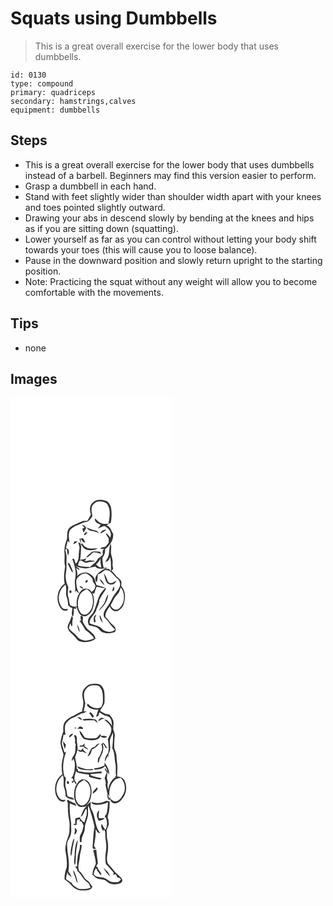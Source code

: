 # Squats using Dumbbells
> This is a great overall exercise for the lower body that uses dumbbells.

``` 
id: 0130 
type: compound 
primary: quadriceps 
secondary: hamstrings,calves 
equipment: dumbbells 
``` 

## Steps

 - This is a great overall exercise for the lower body that uses dumbbells instead of a barbell. Beginners may find this version easier to perform.
 - Grasp a dumbbell in each hand.
 - Stand with feet slightly wider than shoulder width apart with your knees and toes pointed slightly outward.
 - Drawing your abs in descend slowly by bending at the knees and hips as if you are sitting down (squatting).
 - Lower yourself as far as you can control without letting your body shift towards your toes (this will cause you to loose balance).
 - Pause in the downward position and slowly return upright to the starting position.
 - Note: Practicing the squat without any weight will allow you to become comfortable with the movements.

## Tips

 - none

## Images

<svg width="194pt" height="400" viewBox="0 0 194 300" xmlns="http://www.w3.org/2000/svg">
  <g fill="#FFF">
    <path d="M0 0h194v300H0V0m98.98 125.9c-4.53 3.29-4.06 9.68-2.48 14.41-1.26 2.56-2.72 5.01-4.22 7.43-2.03.21-4.15-.03-6.11.54-5.46 2.78-11.85 4.09-16.14 8.77-2.51 3.47-1.96 7.88-2.07 11.88-2.15 5.73-3.81 11.86-3.15 18.04.56 5.14-.78 10.41.71 15.46-.95 6.93-2.05 14-.5 20.94-9.35 6.01-11.28 20.6-4.79 29.35 1.89 2.92 7.07 4.69 9.06.94-2.55.11-5.54.66-7.35-1.67-6.86-8-4.42-21.64 4.06-27.55 1.59 4.23.34 8.71.87 13.05 1.39 3.69 2.34 7.54 2.16 11.53 1.46 1.54 2.95 3.33 5.3 3.29-.33 3.61-1.77 7.68.57 10.9.81-3.05 1.61-6.23.87-9.38.45-.39.91-.77 1.38-1.13l.49 1.06 1.49-.68-1.13-1.64c.73.17 2.17.51 2.89.68l-1.3.12c1.25 3.85 2.88 8.86 7.34 9.94 4.73 1.19 8.45-2.86 10.69-6.47 3.11-6.61 3.56-14.58.66-21.36.56.25 1.68.73 2.24.98.72-2.86 1.81-5.61 2.79-8.38 3.43.68 6.83 1.47 10.3 1.89-2.43 2.52-4.96 5.03-6.58 8.19-3.33 6.69-4.25 14.38-7.84 20.98-2.06 2.93-5.38 5.18-6.04 8.92-.73 2.05.21 4.08.78 6.04 2.63.97 5.41 1.35 8.11 2.04 4.26 1 5.53 6.49 10.08 6.94 4.32 1.79 8.91.64 13.16-.76 2.25-2.87.24-6.36-2.23-8.23-3.53-2.87-5.66-7-9.08-9.97-.5-4.83 2.68-8.68 5.03-12.53 1.61 3.45 5.01 6.74 9.12 5.65 4.64-1.58 7.75-6.23 8.46-10.98 1.68-6.43.96-13.83-3.62-18.94.08-1.79.21-3.58.07-5.37-1.06-2.98-4.11-4.48-6.13-6.71-1.84-2.09-3.56-4.28-5.51-6.26.61-.8 1.22-1.58 1.84-2.37-.47-2.08-.98-4.19-.72-6.34.6-3.86-.93-7.55-1.75-11.25-.86-4.18 1.12-8.57-.61-12.6-1.97 4.7-1.22 9.9-2.62 14.73-.54 2.62-2.34 4.67-3.59 6.96 3.06-.06 4.67-2.97 5.45-5.55 1.8 5.4.79 11.07 1.46 16.61-.7-.64-2.11-1.93-2.81-2.58-1.02.08-3.06.22-4.07.29.63-.38 1.89-1.15 2.52-1.53-1.59-.02-3.17-.05-4.75-.08-.69-4-1.68-7.99-1.37-12.08 2.36-2.86 3.53-6.4 3.04-10.11 2.84-1.68 4.71-4.41 6.69-6.96 2.14-3.62 3.73-7.63 2.99-11.92-2.47-3.36-3.17-8.61-7.88-9.7 1.39-.92 2.77-1.87 4.08-2.91l.99.04c1.17-6.3 1.54-12.88.2-19.18-1.13-3.3-3.2-6.99-6.95-7.66-4.79-1.38-10.89-1.82-14.55 2.24M73.04 262.12c-.3 4.68-3.73 8.34-4.47 12.86.01 5.18 4.97 7.95 8.04 11.38 2.31 2.22 3.86 5.64 7.27 6.35 6.15 1.66 13.1.68 18.18-3.3-.7-5.54-6.08-8.19-9.72-11.66-2.19-2.67-4.02-5.64-5.59-8.71-.6-2.62 2.04-7.68-2.74-6.93-.14 1.86.31 3.7.6 5.53-.46.06-1.39.19-1.86.26 3.17 3.2 4.86 7.4 7.29 11.1 3.9 2.8 7.91 5.7 10.27 10.03-3.13 1.14-6.33 2.31-9.67 2.61-3.85-.35-8.03-1.52-10.41-4.8-2.87-3.72-7.07-6.06-10.01-9.71.12-2.22.74-4.34 1.68-6.33.31.83.92 2.51 1.23 3.34.29-.09.88-.29 1.17-.39-.53-3.18.01-6.36.73-9.46a100.1 100.1 0 0 1-1.99-2.17m6.92 9.87c.44 3.28 1.25 6.57 2.9 9.46.16-3.41-1.12-6.62-2.9-9.46z"/>
    <path d="M99.79 127.77c3.68-4.79 10.82-3.74 15.44-1.06 5.71 7.03 3.86 16.53 2.28 24.67-3.33.22-6.94.63-9.97-1.11-2.32-1.44-4.15-3.51-6.22-5.26-.93 4.33 3.98 6.11 7.03 7.66-1.21 1.48-2.41 2.99-3.45 4.61 2.53-1.02 4.94-2.32 7.51-3.24 5.09 2.3 10.07 7.91 7.29 13.81-1.65-1.91-2.93-4.38-5.45-5.28.82 2.25 2.06 4.3 3.56 6.15 0 1.78.02 3.55.07 5.32-1.15 1.44-2.21 2.96-3.45 4.33-1.77 1.81-4.85.67-6.61 2.51 1.46.82 3.02.9 4.7.23-2.47 1.71-1.97 4.75-1.74 7.26-1.72 1.87-3.66 3.52-5.84 4.84-1.73 4.45-6.2 6.6-9.27 9.97-4.99 0-10.04-.18-14.84-1.73.99-2.01.84-5.4 3.37-6.16 2.35.62 4.14 3.33 6.8 2.84 3.24-.87 6.54-1.42 9.89-1.65-.04-.16-.11-.5-.15-.66a104 104 0 0 1-5.57-.57c-2.04.59-4.13 1.01-6.26 1.1.6-.94 1.79-2.83 2.39-3.77-2.48 1.38-5.25 1.76-8.05 1.84 1.63-4.66.82-9.63 1.59-14.42-.18-2.25-.05-6.42-3.42-6.04.53 2.6 1.85 5.2 1.23 7.92-1.41 5.9.55 13-4.32 17.66-.7-2.05-1.4-4.09-2.11-6.13l-2.1.04c2.82 7.51 5.3 15.59 3.49 23.67-1.37 5.62.96 11.33-.33 16.95.36-.64 1.06-1.92 1.41-2.57 1.1 1.3 2.2 2.61 3.65 3.54-2.65-5.22-4.12-11.17-3.15-17.02 2.6-4.12 6.88-7.44 12-7 3.45 2.43 7.84 4.95 7.73 9.79 1.11 1.65 2.56 3.18 3.02 5.18-.26 3.14-2.15 5.76-4.81 7.32-1.77-4.16-7.95-5.66-11.32-2.58-5.31 4.87-7.09 12.59-6.25 19.55-2.46 1.65-5.5-.02-7.91-1.01-1.49-2.95-.94-6.7-2.21-9.85-1.65-4 .01-8.25-.17-12.37-2.59-5.24-3.79-11.19-2.69-16.98 1.1-5.64.34-11.37.72-17.05.31-3.69-.97-7.21-1.54-10.8.46-.23 1.4-.69 1.86-.92.3 2.79.34 5.68 1.59 8.26.91-2.51 1.44-5.21.09-7.68-.92-.55-1.84-1.09-2.73-1.69.83-2.81 1.34-5.7 2.13-8.52.54.57 1.63 1.71 2.17 2.28-.65-5.03-2.05-10.79.75-15.39 2.44-2.19 5.14-4.26 8.3-5.29 3.42-1.11 6.51-3.12 10.02-3.97 4.1-.29 6.56-4.17 8.35-7.44-.87-4.61-2.53-10.48 1.5-14.09m-14.4 24.57c1.13 1.23 2.32 2.4 3.5 3.59-.54.22-1.63.65-2.17.86l-.36.32c.33 1.6.39 3.38 1.55 4.67 1.05-1.79 1.81-3.75 3.02-5.45-.64-.84-1.26-1.67-1.89-2.5-1.22-.5-2.43-1-3.65-1.49m5.97 3.43c2.84 5.97 10.62 3.27 15.02 7.25-1.24-1.52-2.42-3.55-4.61-3.71-3.67-.55-7.04-2.07-10.41-3.54m16.41 7.3c2.8-.95 5.19-2.77 7.26-4.83-3.13.26-6.24 1.61-7.26 4.83m-17.54-1.2c-.74.83-2.27 1.76-1.91 3.04 1.55.44 2.81-1.36 3.43-2.56.8-1.32-1.03-1.39-1.52-.48m-7.52 7.46c.67 2.09 1.29 4.2 2.06 6.26-.19-2.02-.39-4.04-.59-6.05 1.74 1.5 2.66 4.9 5.58 4.1-.76-1.87-1.75-3.64-3.17-5.09-1.22.63-2.51.89-3.88.78m-6.13 3.36c-.32.82-.95 2.46-1.27 3.28 2.14-.58 3.85-2.01 5.27-3.66-1.34.11-2.67.24-4 .38m7.97 3.47c1.83 2.32 3.34 5.39 6.43 6.22 4.49 1.33 9.77 1.05 13.82-1.44-4.23-.22-8.59.71-12.7-.62-2.57-1.22-4.88-3.11-6.27-5.62-.44.48-.86.97-1.28 1.46m12.35 9.64c-2.19 1.95-4.89 3.56-6.19 6.3 3.35-1.24 5.9-3.8 8.33-6.32 3.57-.31 6.94.81 10.14 2.25-.61-1.05-1.24-2.09-1.87-3.13-3.44.21-7.48-1.58-10.41.9m-28.62 12.25c1.84 4.29 3.68 8.71 6.57 12.41.07-3.98-2.51-7.24-3.66-10.9-.97-.51-1.94-1.02-2.91-1.51m23.06 21.2c-1.09.23-2.46 2.49-.69 2.75 1.81.28 3.37-3.85.69-2.75m-8.52 6.81c.68 1.91 2.55 2.57 4.29 3.2.03-2.51-2.46-2.69-4.29-3.2m-11.62 5.26c-.97.86-.79 3.09.68 3.29 2.25-.14 1.44-4.39-.68-3.29z"/>
    <path d="M102.71 200.14c2.3-2.09 4.08-4.63 5.69-7.26-1.04 3.67-.11 7.35.67 10.96-2.78.13-4.58-1.89-6.36-3.7z"/>
    <path d="M78.2 202.17c4.09 1.65 8.45 2.98 12.91 2.69 3.62-.54 7.19-1.4 10.76-2.16 2.83 4.01 8.34 2.19 12.46 2.19-3.97 1.46-7.51 3.97-10.31 7.12-2.17 2.63-3.48 7.12-.32 9.55.5-3.05 1.05-6.11.99-9.21 3.31-.94 5.89-3.25 8.51-5.34 2.12.14 4.41.07 6.24 1.32 3.32 2.41 5.32 6.17 8.54 8.7 2.5 1.77 3.69 4.83 3.67 7.82-1.51 6.33-7.08 10.49-9.73 16.26-2.04 4.38-4.79 8.36-7.54 12.31-1.98 2.95-4 7.56-1.45 10.63 4.92 4.09 7.33 10.39 12.6 14.11-2.62 3.69-7.7 3.38-11.51 2.01-3.24-.84-4.89-4.18-7.88-5.48-3.61-1.69-7.65-2.13-11.21-3.96-.41-6.58 6.28-9.94 7.97-15.75 1.22-4.01 3.94-7.68 3.62-12.04 2.33-4.81 5.43-9.16 8.31-13.64-3.4-2.53-7.6-3.23-11.57-4.36-1.66-3.71-1.71-8.41-5.03-11.18-2.12-1.68-4.44-3.35-7.16-3.84-4.1-.4-8.23 1.23-11.12 4.13.77-3.32-.22-6.56-1.25-9.69 1.32.83 2.65 1.67 3.97 2.5-.02-.34-.05-1.04-.07-1.39-1.5-1.06-2.99-2.13-4.4-3.3m33.97 8.67c.49 3.08 1.12 6.17 2.27 9.08 1.18 2.5 3.51 4.91 6.54 4.29 2.99.32 5.18-2.01 6.11-4.6-2.97 1.78-7.13 5.07-10.06 1.32-1.57-3.38-2.56-7.07-4.86-10.09m-5.39 6.89c1.3 2.98 3.56 5.37 5.93 7.53-1.08-3.1-2.75-6.19-5.93-7.53m16.89 8.81c-.7 1.89-1.28 3.83-1.73 5.8 3.04-.17 3.07-3.83 1.73-5.8m-11.96 21.36c-1.81 2.75-4.33 5-5.87 7.95 5.95-4.85 10.98-11.93 11.4-19.81-2.88 3.44-3.09 8.17-5.53 11.86m-11.35 22c.47-.2 1.41-.61 1.89-.81-.3-1.5-.6-3-.92-4.49.57-1.38 1.13-2.76 1.63-4.15-4 1.63-3.35 6.05-2.6 9.45m7.05-8.95c-1.39 3.76 1.64 6.85 3.48 9.79-.82-3.37-1.99-6.66-3.48-9.79z"/>
    <path d="M132.31 227.57c6 7.47 5.02 20.24-2.79 26.08-3.88 2.37-7.96-.91-9.43-4.5 2.71-4.38 4.41-9.47 8.25-13.08 2.27-2.3 3.06-5.51 3.97-8.5zM91.37 229.66c2.95 2.12 6.01 4.65 6.82 8.39 1.83 7.13.59 15.86-5.24 20.87-2.77 2.49-7.52 1.72-9.41-1.47-3.81-5.97-3.29-13.99-.53-20.28 1.47-3.73 5.1-5.61 8.36-7.51z"/>
  </g>
  <g fill="#333">
    <path d="M98.98 125.9c3.66-4.06 9.76-3.62 14.55-2.24 3.75.67 5.82 4.36 6.95 7.66 1.34 6.3.97 12.88-.2 19.18l-.99-.04c-1.31 1.04-2.69 1.99-4.08 2.91 4.71 1.09 5.41 6.34 7.88 9.7.74 4.29-.85 8.3-2.99 11.92-1.98 2.55-3.85 5.28-6.69 6.96.49 3.71-.68 7.25-3.04 10.11-.31 4.09.68 8.08 1.37 12.08 1.58.03 3.16.06 4.75.08-.63.38-1.89 1.15-2.52 1.53 1.01-.07 3.05-.21 4.07-.29.7.65 2.11 1.94 2.81 2.58-.67-5.54.34-11.21-1.46-16.61-.78 2.58-2.39 5.49-5.45 5.55 1.25-2.29 3.05-4.34 3.59-6.96 1.4-4.83.65-10.03 2.62-14.73 1.73 4.03-.25 8.42.61 12.6.82 3.7 2.35 7.39 1.75 11.25-.26 2.15.25 4.26.72 6.34-.62.79-1.23 1.57-1.84 2.37 1.95 1.98 3.67 4.17 5.51 6.26 2.02 2.23 5.07 3.73 6.13 6.71.14 1.79.01 3.58-.07 5.37 4.58 5.11 5.3 12.51 3.62 18.94-.71 4.75-3.82 9.4-8.46 10.98-4.11 1.09-7.51-2.2-9.12-5.65-2.35 3.85-5.53 7.7-5.03 12.53 3.42 2.97 5.55 7.1 9.08 9.97 2.47 1.87 4.48 5.36 2.23 8.23-4.25 1.4-8.84 2.55-13.16.76-4.55-.45-5.82-5.94-10.08-6.94-2.7-.69-5.48-1.07-8.11-2.04-.57-1.96-1.51-3.99-.78-6.04.66-3.74 3.98-5.99 6.04-8.92 3.59-6.6 4.51-14.29 7.84-20.98 1.62-3.16 4.15-5.67 6.58-8.19-3.47-.42-6.87-1.21-10.3-1.89-.98 2.77-2.07 5.52-2.79 8.38-.56-.25-1.68-.73-2.24-.98 2.9 6.78 2.45 14.75-.66 21.36-2.24 3.61-5.96 7.66-10.69 6.47-4.46-1.08-6.09-6.09-7.34-9.94l1.3-.12c-.72-.17-2.16-.51-2.89-.68l1.13 1.64-1.49.68-.49-1.06c-.47.36-.93.74-1.38 1.13.74 3.15-.06 6.33-.87 9.38-2.34-3.22-.9-7.29-.57-10.9-2.35.04-3.84-1.75-5.3-3.29.18-3.99-.77-7.84-2.16-11.53-.53-4.34.72-8.82-.87-13.05-8.48 5.91-10.92 19.55-4.06 27.55 1.81 2.33 4.8 1.78 7.35 1.67-1.99 3.75-7.17 1.98-9.06-.94-6.49-8.75-4.56-23.34 4.79-29.35-1.55-6.94-.45-14.01.5-20.94-1.49-5.05-.15-10.32-.71-15.46-.66-6.18 1-12.31 3.15-18.04.11-4-.44-8.41 2.07-11.88 4.29-4.68 10.68-5.99 16.14-8.77 1.96-.57 4.08-.33 6.11-.54 1.5-2.42 2.96-4.87 4.22-7.43-1.58-4.73-2.05-11.12 2.48-14.41m.81 1.87c-4.03 3.61-2.37 9.48-1.5 14.09-1.79 3.27-4.25 7.15-8.35 7.44-3.51.85-6.6 2.86-10.02 3.97-3.16 1.03-5.86 3.1-8.3 5.29-2.8 4.6-1.4 10.36-.75 15.39-.54-.57-1.63-1.71-2.17-2.28-.79 2.82-1.3 5.71-2.13 8.52.89.6 1.81 1.14 2.73 1.69 1.35 2.47.82 5.17-.09 7.68-1.25-2.58-1.29-5.47-1.59-8.26-.46.23-1.4.69-1.86.92.57 3.59 1.85 7.11 1.54 10.8-.38 5.68.38 11.41-.72 17.05-1.1 5.79.1 11.74 2.69 16.98.18 4.12-1.48 8.37.17 12.37 1.27 3.15.72 6.9 2.21 9.85 2.41.99 5.45 2.66 7.91 1.01-.84-6.96.94-14.68 6.25-19.55 3.37-3.08 9.55-1.58 11.32 2.58 2.66-1.56 4.55-4.18 4.81-7.32-.46-2-1.91-3.53-3.02-5.18.11-4.84-4.28-7.36-7.73-9.79-5.12-.44-9.4 2.88-12 7-.97 5.85.5 11.8 3.15 17.02-1.45-.93-2.55-2.24-3.65-3.54-.35.65-1.05 1.93-1.41 2.57 1.29-5.62-1.04-11.33.33-16.95 1.81-8.08-.67-16.16-3.49-23.67l2.1-.04c.71 2.04 1.41 4.08 2.11 6.13 4.87-4.66 2.91-11.76 4.32-17.66.62-2.72-.7-5.32-1.23-7.92 3.37-.38 3.24 3.79 3.42 6.04-.77 4.79.04 9.76-1.59 14.42 2.8-.08 5.57-.46 8.05-1.84-.6.94-1.79 2.83-2.39 3.77 2.13-.09 4.22-.51 6.26-1.1a104 104 0 0 0 5.57.57c.04.16.11.5.15.66-3.35.23-6.65.78-9.89 1.65-2.66.49-4.45-2.22-6.8-2.84-2.53.76-2.38 4.15-3.37 6.16 4.8 1.55 9.85 1.73 14.84 1.73 3.07-3.37 7.54-5.52 9.27-9.97 2.18-1.32 4.12-2.97 5.84-4.84-.23-2.51-.73-5.55 1.74-7.26-1.68.67-3.24.59-4.7-.23 1.76-1.84 4.84-.7 6.61-2.51 1.24-1.37 2.3-2.89 3.45-4.33-.05-1.77-.07-3.54-.07-5.32-1.5-1.85-2.74-3.9-3.56-6.15 2.52.9 3.8 3.37 5.45 5.28 2.78-5.9-2.2-11.51-7.29-13.81-2.57.92-4.98 2.22-7.51 3.24 1.04-1.62 2.24-3.13 3.45-4.61-3.05-1.55-7.96-3.33-7.03-7.66 2.07 1.75 3.9 3.82 6.22 5.26 3.03 1.74 6.64 1.33 9.97 1.11 1.58-8.14 3.43-17.64-2.28-24.67-4.62-2.68-11.76-3.73-15.44 1.06m2.92 72.37c1.78 1.81 3.58 3.83 6.36 3.7-.78-3.61-1.71-7.29-.67-10.96-1.61 2.63-3.39 5.17-5.69 7.26m-24.51 2.03c1.41 1.17 2.9 2.24 4.4 3.3.02.35.05 1.05.07 1.39-1.32-.83-2.65-1.67-3.97-2.5 1.03 3.13 2.02 6.37 1.25 9.69 2.89-2.9 7.02-4.53 11.12-4.13 2.72.49 5.04 2.16 7.16 3.84 3.32 2.77 3.37 7.47 5.03 11.18 3.97 1.13 8.17 1.83 11.57 4.36-2.88 4.48-5.98 8.83-8.31 13.64.32 4.36-2.4 8.03-3.62 12.04-1.69 5.81-8.38 9.17-7.97 15.75 3.56 1.83 7.6 2.27 11.21 3.96 2.99 1.3 4.64 4.64 7.88 5.48 3.81 1.37 8.89 1.68 11.51-2.01-5.27-3.72-7.68-10.02-12.6-14.11-2.55-3.07-.53-7.68 1.45-10.63 2.75-3.95 5.5-7.93 7.54-12.31 2.65-5.77 8.22-9.93 9.73-16.26.02-2.99-1.17-6.05-3.67-7.82-3.22-2.53-5.22-6.29-8.54-8.7-1.83-1.25-4.12-1.18-6.24-1.32-2.62 2.09-5.2 4.4-8.51 5.34.06 3.1-.49 6.16-.99 9.21-3.16-2.43-1.85-6.92.32-9.55 2.8-3.15 6.34-5.66 10.31-7.12-4.12 0-9.63 1.82-12.46-2.19-3.57.76-7.14 1.62-10.76 2.16-4.46.29-8.82-1.04-12.91-2.69m54.11 25.4c-.91 2.99-1.7 6.2-3.97 8.5-3.84 3.61-5.54 8.7-8.25 13.08 1.47 3.59 5.55 6.87 9.43 4.5 7.81-5.84 8.79-18.61 2.79-26.08m-40.94 2.09c-3.26 1.9-6.89 3.78-8.36 7.51-2.76 6.29-3.28 14.31.53 20.28 1.89 3.19 6.64 3.96 9.41 1.47 5.83-5.01 7.07-13.74 5.24-20.87-.81-3.74-3.87-6.27-6.82-8.39z"/>
    <path d="M85.39 152.34c1.22.49 2.43.99 3.65 1.49.63.83 1.25 1.66 1.89 2.5-1.21 1.7-1.97 3.66-3.02 5.45-1.16-1.29-1.22-3.07-1.55-4.67l.36-.32c.54-.21 1.63-.64 2.17-.86-1.18-1.19-2.37-2.36-3.5-3.59zM91.36 155.77c3.37 1.47 6.74 2.99 10.41 3.54 2.19.16 3.37 2.19 4.61 3.71-4.4-3.98-12.18-1.28-15.02-7.25zM107.77 163.07c1.02-3.22 4.13-4.57 7.26-4.83-2.07 2.06-4.46 3.88-7.26 4.83zM90.23 161.87c.49-.91 2.32-.84 1.52.48-.62 1.2-1.88 3-3.43 2.56-.36-1.28 1.17-2.21 1.91-3.04zM82.71 169.33c1.37.11 2.66-.15 3.88-.78 1.42 1.45 2.41 3.22 3.17 5.09-2.92.8-3.84-2.6-5.58-4.1.2 2.01.4 4.03.59 6.05-.77-2.06-1.39-4.17-2.06-6.26zM76.58 172.69c1.33-.14 2.66-.27 4-.38-1.42 1.65-3.13 3.08-5.27 3.66.32-.82.95-2.46 1.27-3.28z"/>
    <path d="M84.55 176.16c.42-.49.84-.98 1.28-1.46 1.39 2.51 3.7 4.4 6.27 5.62 4.11 1.33 8.47.4 12.7.62-4.05 2.49-9.33 2.77-13.82 1.44-3.09-.83-4.6-3.9-6.43-6.22zM96.9 185.8c2.93-2.48 6.97-.69 10.41-.9.63 1.04 1.26 2.08 1.87 3.13-3.2-1.44-6.57-2.56-10.14-2.25-2.43 2.52-4.98 5.08-8.33 6.32 1.3-2.74 4-4.35 6.19-6.3zM68.28 198.05c.97.49 1.94 1 2.91 1.51 1.15 3.66 3.73 6.92 3.66 10.9-2.89-3.7-4.73-8.12-6.57-12.41zM112.17 210.84c2.3 3.02 3.29 6.71 4.86 10.09 2.93 3.75 7.09.46 10.06-1.32-.93 2.59-3.12 4.92-6.11 4.6-3.03.62-5.36-1.79-6.54-4.29-1.15-2.91-1.78-6-2.27-9.08zM106.78 217.73c3.18 1.34 4.85 4.43 5.93 7.53-2.37-2.16-4.63-4.55-5.93-7.53zM91.34 219.25c2.68-1.1 1.12 3.03-.69 2.75-1.77-.26-.4-2.52.69-2.75zM82.82 226.06c1.83.51 4.32.69 4.29 3.2-1.74-.63-3.61-1.29-4.29-3.2zM123.67 226.54c1.34 1.97 1.31 5.63-1.73 5.8.45-1.97 1.03-3.91 1.73-5.8zM71.2 231.32c2.12-1.1 2.93 3.15.68 3.29-1.47-.2-1.65-2.43-.68-3.29zM111.71 247.9c2.44-3.69 2.65-8.42 5.53-11.86-.42 7.88-5.45 14.96-11.4 19.81 1.54-2.95 4.06-5.2 5.87-7.95zM100.36 269.9c-.75-3.4-1.4-7.82 2.6-9.45-.5 1.39-1.06 2.77-1.63 4.15.32 1.49.62 2.99.92 4.49-.48.2-1.42.61-1.89.81zM107.41 260.95c1.49 3.13 2.66 6.42 3.48 9.79-1.84-2.94-4.87-6.03-3.48-9.79zM73.04 262.12c.65.73 1.31 1.45 1.99 2.17-.72 3.1-1.26 6.28-.73 9.46-.29.1-.88.3-1.17.39-.31-.83-.92-2.51-1.23-3.34-.94 1.99-1.56 4.11-1.68 6.33 2.94 3.65 7.14 5.99 10.01 9.71 2.38 3.28 6.56 4.45 10.41 4.8 3.34-.3 6.54-1.47 9.67-2.61-2.36-4.33-6.37-7.23-10.27-10.03-2.43-3.7-4.12-7.9-7.29-11.1.47-.07 1.4-.2 1.86-.26-.29-1.83-.74-3.67-.6-5.53 4.78-.75 2.14 4.31 2.74 6.93 1.57 3.07 3.4 6.04 5.59 8.71 3.64 3.47 9.02 6.12 9.72 11.66-5.08 3.98-12.03 4.96-18.18 3.3-3.41-.71-4.96-4.13-7.27-6.35-3.07-3.43-8.03-6.2-8.04-11.38.74-4.52 4.17-8.18 4.47-12.86z"/>
    <path d="M79.96 271.99c1.78 2.84 3.06 6.05 2.9 9.46-1.65-2.89-2.46-6.18-2.9-9.46z"/>
  </g>
</svg>

<svg width="194pt" height="400" viewBox="0 0 194 300" xmlns="http://www.w3.org/2000/svg">
  <g fill="#FFF">
    <path d="M0 0h194v300H0V0m97.53 43.62c-4.71.21-7.93 4.05-10.39 7.64-1.4 3.75-1.02 7.82-.13 11.63 1.17 4.63-.4 9.24-1.17 13.79-3.49.9-6.42 2.99-9.49 4.77-4.06 1.45-7.64 4-10.65 7.06-2.84 3.49-2.39 8.2-2.35 12.39-1.71 4.21-2.88 8.61-3.37 13.13.36 4.16 1.64 8.14 3.01 12.06 1.14 2.63.12 5.4-.48 8.01-1.5 5.86-1.45 12.04-.16 17.94-7.9 4.77-10.2 15.27-8.18 23.78 1.36 3.77 3.51 8.22 7.9 8.98 1.77.52 3.45-.61 4.07-2.24-1.52.05-3.07.41-4.58.14-3.66-1.46-5.26-5.45-6.21-8.98-1.44-7.51 1.46-15.7 7.53-20.43 1.44 4.14.79 8.47.88 12.74 1.3 3.88 2.53 7.83 2.25 11.99 2.35 3.38 6.56 4 10.34 4.56-.99-3.96-5.91-2.33-8.16-4.85-.6-3.1-.73-6.3-1.73-9.32-1.5-3.94-.34-8.14.03-12.18-2.21-1.3-2.39-4.03-2.76-6.29-1.53-8.37.21-16.92 2.97-24.85l-2.02.75c-.87-3.68-2.36-7.2-3-10.94.53-3.52 1.49-6.97 1.96-10.51l2.38.28c-.54-3.17-.94-6.41-.66-9.63.09-4.36 3.89-7.21 6.97-9.7 3.36-1.46 6.77-2.83 9.87-4.82 2.77-1.91 6.69-1.45 9.09-3.95l-3.43-.04c.62-3.13 1.31-6.26 1.93-9.39-.84-4.87-2.73-10.1-.73-14.93 2-3.63 5.55-7.16 10.02-6.93 2.8.23 6.41-.37 8.37 2.15 3.91 4.54 3.42 11 3.44 16.6-.1 3.26-.83 8.11-4.9 8.45-5.09 1.23-10.06-1.44-13.27-5.27-.65 1.02-1.39 2.23-.16 3.19 3.25 3.6 8.31 4.56 12.93 3.79-1.03 2.84-1.91 5.73-2.73 8.64 3.07.18 3.08-3.24 4.07-5.29 2.84 1.85 5.61 3.98 9.01 4.68 5.51.9 5.73 7.67 5.99 12.06-.51-.91-1-1.82-1.48-2.74-2.35-1.79-4.21-5.7-7.64-4.95 3.06 2.87 6.98 5.42 8.11 9.72.96 4.88-1.94 9.31-4 13.49.84 5.57 1.71 11.23.33 16.8-2.78 2.96-4.15 6.75-3.91 10.81.94-2.55 2.1-5 3.25-7.45.22.49.67 1.49.89 1.99-.05-1.94-.07-3.95.92-5.68 2.25-4.53 1.07-9.62.82-14.4.74-3.49 2.23-6.82 3.98-9.91.16 6.34-.31 12.68-.97 18.97 3.37 5.55 2.36 12.16 3.76 18.25 1.26 4.97-.57 10.18 1.18 15.07-.53-.01-1.59-.04-2.12-.05l1.39 1.15c-5.49 3.4-8.75 9.58-8.84 16-.29-2.88-1.79-5.78-.79-8.67.31-2.16-.69-4.27-1.05-6.37.51-2.46.57-4.97.48-7.46.53.85 1.6 2.55 2.13 3.4.74-5.49-2.49-10.18-5.35-14.52-.04.97-.12 2.91-.17 3.88-3.92 1.52-7.94 3.26-12.24 3.06-.06.61-.08 1.22-.08 1.84 4.54-.6 9.93-.37 13.02-4.41 1.45 2.01 2.77 4.15 2.73 6.75-.73-1.32-1.43-2.66-2.13-3.99l-1.12.43c.81 1.62 1.67 3.22 2.6 4.77-.74 2.31-2.15 4.43-2.56 6.83.84 2.54 1.94 5.15 1.03 7.85.87 3.49 1.44 7.04 2.33 10.53-.64 2.82.16 5.55 1.89 7.81l1.15-1.12c.96 2.37 2.58 5.18 5.57 4.98 5.65.06 9.1-5.11 11.73-9.39 2.63-5.23 2.78-11.67.65-17.1-1.25-3.75-5.43-5.96-9.24-5.79-.01-2.88.02-5.77.18-8.65.45-5.37-1.07-10.63-1.05-15.99-.04-3.55-2.07-6.58-2.83-9.93.25-4.69.04-9.4.75-14.05.33-2.81-1.08-5.37-1.83-7.99-.12-3.5.92-7.05-.03-10.5-.96-2.94-2.78-5.56-5.17-7.52-3.98.14-7.23-2.2-10.51-4.09 1.43-4.16 5.66-7.13 5.29-11.86-.03-5.93.8-12.82-3.29-17.71-2.72-3.74-8.03-3.09-12.06-2.75m-3.19 34.75c1.45 1.87 2.84 3.8 3.98 5.88.51-.44 1.51-1.32 2.01-1.76-1.23-1.61-2.46-3.21-3.67-4.83-.78.23-1.55.47-2.32.71m-13.99 5.01c1.66 1.57 3.49 3.02 5.68 3.75-1.11-2.25-2.93-4.28-5.68-3.75m25.42 5.15c2.13-1.7 4.39-3.32 7.26-3.33-1.31-.43-2.62-.85-3.93-1.28-1.74 1.07-3.84 2.13-3.33 4.61M86.3 86.16c.43.37 1.28 1.1 1.7 1.47 4.19-.47 8.4-.48 12.61-.43 1.35 1.16 2.72 2.31 4.12 3.41-.62-1.69-1.32-3.53-3-4.44-5.05-1.2-10.37-1.24-15.43-.01m-6.22 11.4c2.24-.44 4.48-.25 6.71.14 1.05-1.68-1.19-2.35-2.34-2.99-2.07-.61-3.24 1.52-4.37 2.85m-2.98-1.44c.61 3.31 2.68-1.98 0 0m5.79 3.62c-.02 3.74 2.58 6.77 4.68 9.62 5.14 2.07 11.1 2.42 16.38.64 2.76-.78 3.87-3.57 4.81-5.99-3.46-.3-3.49 4.68-6.8 4.48-4.31.87-8.74.74-12.92-.65-1.99-2.74-3.36-6.03-6.15-8.1m-12.37 8.2c1.87-1.33 3.75-2.78 4.79-4.9-2.68.34-5.26 1.81-4.79 4.9m5.84-2.56c.79 3.15 1.89 6.34.74 9.58l1.2.12c-.4 3.35-.36 6.73-.7 10.08-.42 4.02-4.65 6.88-3.93 11.09.46-.73 1.4-2.19 1.87-2.92 2.6 4.66 1.66 10.34 1.01 15.39-1.01 2.67-1.14 6.24-3.94 7.74 1.94-.23 3.54 1.76 2.58 3.83-.39-.07-1.17-.22-1.56-.29.14 1.01.27 2.02.41 3.04.63-.87 1.26-1.73 1.93-2.58.65.9 1.96 2.7 2.62 3.6 1.27-1.79-.65-3.18-1.54-4.55-1.23-4.06.84-7.9 1.65-11.81l1.08 1.92c4.52 1.29 9.18 2.42 13.91 2.55l.47.71.16 2.17c3.85 1.42 7.9 2.19 11.89 3.11 1.23.43 2.33-.24 3.28-.93-4.35-2.08-9.61-1.76-13.67-4.33.17-.32.49-.96.65-1.28 4.24-.12 8.52-1.28 12.75-.46l.15-2.52c-5.51-.15-10.89 1.35-16.4 1.21-3.97.09-7.8-1.21-11.75-1.32-.26-1.04-.51-2.08-.76-3.12l-1.12.27c.58-4.71-.92-9.24-1.91-13.78 1.14-3.6 2.66-7.1 3.23-10.87-.27-1.77-.4-3.54-.51-5.32-1.04-3.15.25-6.69-1.27-9.73-.64-.93-1.48-1.13-2.52-.6m31.87.5c1.12 2.87 6.11 3.09 7.84.86-2.55-.72-5.2-.98-7.84-.86m-45.24 6.68c.3 3.05 1 6.07 2.22 8.9.48-1.61.88-3.24 1.26-4.87-1.1-1.39-2.2-2.8-3.48-4.03m24.26.73c.59.53.59.53 0 0m21.8 2.66c.81 2.2 1.02 4.55.8 6.88-1.35 2.76-1.47 6.04-3.63 8.4-1.95 2.01-1.25 4.92-1.25 7.43 1.58-1.38 1.45-3.54 1.99-5.39 3.25-5.43 6.06-12.3 3.37-18.52 1.63 1.45 2.74 3.33 3.67 5.28.6.25 1.79.75 2.39 1.01-1.17-1.45-2.23-2.98-2.83-4.75-.88-.74-1.77-1.48-2.65-2.21-.62.62-1.24 1.24-1.86 1.87m-19.85-1.47c-1.27 2.45-3.55 3.22-6.14 2.99l.04 1.43c1.45-.07 2.9-.15 4.35-.21 1.4 1.98 3.74 2.76 5.94 3.48-1.38-1.54-3.11-2.66-4.83-3.76.28-1.3.56-2.6.64-3.93m12.31 4.27c-1.61.87-3.6 1.27-4.85 2.66-1.56 2.97-2.71 6.13-4.17 9.15 3.44-1.52 4.67-5.12 5.09-8.57 4.05-1.07 6.84-4.11 9.5-7.14-2.35.5-4.28 1.89-5.57 3.9m-17.21 4.64l-3.57-1.08c.8 2.68 3.25 3.12 5.59 2.35 1.6.79 3.21 1.7 5.02 1.91-1.29-1.28-2.65-2.48-3.99-3.7l-.08-2.34c-.98.95-1.85 2.04-2.97 2.86m-4.32 19c.56 1.46 1.49 3 3.14 3.34 5.4 1.6 11.09 1.5 16.66 1.28-.66-.51-1.32-1.01-1.98-1.51-6.22 1.57-12.19-.7-17.82-3.11m-1.89 23.82c-2.46 7.49-3 16.9 2.58 23.15 2.7 3.07 7.1 1.58 10.54 1.22-4.1 3.01-4.94 8.27-7.1 12.57 4.14-1.76 3.94-7.06 6.86-10 1.88 5.63-.73 11.22-2.36 16.53-2.55-1.21-4.25-3.6-5.42-6.09-1.81.43-3.62.87-5.43 1.3-.09 2.19-.14 4.39-.16 6.58-.57.09-1.69.25-2.26.33 1.55 2.14 3.86.38 5.82.07l-1.98-.08c.2-1.73.44-3.46.72-5.18l3.71-.64c-.18.62-.55 1.87-.74 2.5 3.1-1.16 3.68 3.28 4.87 5.17-.96 3.3-1.18 6.91-3.19 9.82-2.13 2.94-1.15 6.75-1.4 10.11.57-.14 1.69-.4 2.26-.53-.95-5.62 3.75-10.3 3.72-15.89.09-6.33 4.05-11.86 3.95-18.21-.05-3.17-.26-6.35.38-9.48 3.04 8.3 5.33 16.84 7.35 25.44-1.49 7.94-1.57 16.03-2.29 24.06-.41 2.65 2.35 3.32 4.12 2.08-1.56-1.25-2.87-2.93-2.1-5 .97-6.05 2.18-12.14 1.53-18.3 1.37 1.94 2.47 5.56 5.52 4.74-6.65-7.99-5.2-19.11-10.17-27.86-1.82-2.95-1.31-6.45-1.04-9.71-1.95 1.91-4.12 3.58-6.33 5.2 2.39-2.37 4.92-4.86 5.77-8.24 1.93-6.48 2.35-14.16-1.62-19.99-1.68-2.75-5.04-4.04-8.15-3.85-4.03 1.03-5.98 4.91-7.96 8.18m-9.17-2.52c1.79-.31 1.67-3.4-.12-3.63-1.71.23-1.48 3.39.12 3.63m34 4.52c-1.27 2.5-4.48 3.99-4.25 7.11 2.52-1.76 5.71-3.56 5.98-6.97-.43-.04-1.3-.1-1.73-.14m-34.11 18.04c.01 6.95-.01 13.95 1.52 20.77 1.06 4.28.4 8.69.38 13.04-.2 5.05-2.82 9.54-4.01 14.36-.52 3.9-1.56 7.91-.37 11.79.84 5.81 1.96 11.78 1.07 17.64-1.66 4.5-2.79 9.26-2.6 14.09 2.95 2.46 6.37 4.45 8.6 7.68 3.31 3.27 7.63 6.25 12.53 5.7 4.27.1 10.6.48 12.3-4.48-1.31-1.47-2.39-3.12-3.43-4.79-1.03-1.89-3.24-2.56-4.67-4.06-2.54-3.26-4.21-7.36-7.65-9.82-2.51-5.31.27-10.99.59-16.46.14-5 2.3-9.63 2.47-14.62-.57-.18-1.72-.53-2.29-.71.51 5.43-2.41 10.28-2.73 15.6-.37 3.03-.95 6.08-.55 9.14l-.03.88c-.67.77-1.59 1.15-2.74 1.12 1.95 1.19 3.32 2.9 3.27 5.29 4.93 3.66 6.58 10.27 12.01 13.33 2.05 1.48 2.6 4.2 3.67 6.36-4.48 2.3-9.45 1.52-14.26 1.35-3.01-2.19-7.29-3.39-8.52-7.3-2.19-1.43-4.57-2.61-6.57-4.33-.33-2.99.94-5.91 1.57-8.79.01 3.15 2.76 4.65 4.97 6.16-1.04-2.42-2.55-4.59-3.93-6.81 2.46-10.99-1.88-21.98-1.48-33.02.29-3.77 3.31-6.52 4.09-10.14 1.73-4.61.37-9.51.81-14.28-1.27-7.94-2.3-15.97-1.65-24.03 2.57 1.03 5.11 2.14 7.73 3.06-.27-.68-.79-2.06-1.05-2.74-3.12-1.39-6.4-2.54-9.04-4.78-1.38 1.19-.99 2.52-.01 3.8m28.63-1.02c-.04.39-.13 1.18-.17 1.57 1.8.93 3.64 2.09 5.77 1.87 4.78-.26 9.78-.71 13.98-3.26-.54 5.18-.36 10.58-2.3 15.5-2.07.42-1.82 2.12-.35 3.17 1.92 4.7 2.16 10.05-.36 14.59-1.92-2.06-3.2-4.58-4.45-7.07-1.81 2.74.22 6.27 1.73 8.72l.8-2.21c2.55 3.11 1.28 7.2 1.85 10.84.83 5.09 1.51 10.31.63 15.43-.96 5.03-1.08 10.28-.08 15.3 3.32 3.4 6.52 6.9 9.51 10.59-.48.7-.73 1.45-.76 2.26 1.01-.08 1.98-.42 2.99-.55.72 1.3 1.47 2.58 2.2 3.88l2.28.32c.48.54 1.43 1.63 1.9 2.18-1.47 1.09-2.46 3.5-4.62 3.1-3.06-.07-6.38.4-9.11-1.29-2.93-1.53-5.42-4.24-8.92-4.35-3.45-.53-7.59-.38-9.88-3.53-.34-2.58.87-4.95 2.16-7.08 1.67-.62 1.36 1.66 1.91 2.63 1.19 1.28 2.29 2.65 3.16 4.18.44.24 1.32.72 1.75.96.05-3.93-4.17-5.77-4.5-9.56-.34-.11-1.03-.32-1.38-.43-.49-1.44 1.25-2.86 1.73-4.21-.61-5.36-1.62-10.67-1.9-16.07-1.25.03-2.49.04-3.73.03 1.08 5.44 2.78 10.77 3.15 16.33-1.46 4.26-4.38 8.38-3.77 13.05l-1.61-.95c2.07 1.87 3.99 3.96 6.34 5.51 2.97 1.38 6.43 1.01 9.46 2.24 2.37 1.19 4.22 3.23 6.67 4.26 3.68 1.17 7.74 1.15 11.43.04 1.97-.65 4.11-2.91 2.93-5.09-2.07-4.07-6.44-6.2-9.15-9.76-2.38-3.1-4.92-6.05-7.63-8.85-2.27-4.86-1.14-10.41-.18-15.46.4-4.71.38-9.54-.82-14.14-.86-3.32.09-6.78-.76-10.12.59-2.65 1.86-5.12 2.7-7.71-.22-1.97-.4-3.94-.56-5.91-1.35-1.81-.97-3.97-.18-5.92 1.82-5 1.46-10.38 1.76-15.6-1.38-.29-2.75-.58-4.12-.89-5.19 2.95-11.91 3.65-17.5 1.46m8.57 22.48c2.73-.19 5.35-1.02 7.25-3.05-2.41.12-4.82.16-7.24.08-.69-3.17.24-6.34.36-9.51-3.9 3-3.15 8.94-.37 12.48m-29.1 8.66c.96 2.61.22 5.22-.47 7.77 2.41.08 2.51-2.76 3.51-4.32-.78-1.36-1.28-3.07-3.04-3.45m-3.29 20.35c-1.09 4.5-2.01 9.17-1.21 13.79 1.38-2.26 1.2-5.02 1.71-7.53.56-4.82 2.06-9.48 2.63-14.29-2.17 2.09-2.46 5.26-3.13 8.03m3.59 8.22c-.08 5.38-1.54 10.79-.17 16.12.76-1.16 1.16-2.52 1.03-3.92.06-4.05.47-8.07.7-12.1.31-4.77 1.79-9.38 1.88-14.16-2.64 4.15-3.03 9.27-3.44 14.06m34.11 19.37c2.5 3.51 4.65 7.46 8.11 10.13-1.33-4.19-4.47-7.74-8.11-10.13m-33.47 11.81c.77 2.09.91 4.63 2.85 6.05-1.01-5.29-2.69-10.47-5.11-15.29-.67 3.3 1.42 6.18 2.26 9.24z"/>
    <path d="M124.98 158.96c1.96-1.93 4.82-2.05 7.33-2.72 5 5.12 6.53 13.46 2.95 19.79-2.01 3.37-4.15 7.39-8.29 8.39-3.03.87-5.26-1.72-7.48-3.28.1-.58.31-1.75.41-2.33l-1.59 2.19c-.55-1.75-1.06-3.51-1.53-5.28.49.61 1.47 1.81 1.96 2.42-.7-6.82.94-14.47 6.24-19.18zM81.24 164.1c1.64-2.66 4.69-3.82 7.17-5.51 2.4 1.98 5.15 3.91 6.25 6.96 2.13 5.57 1.56 11.97-.8 17.37-1.74 3.23-4.68 7.01-8.81 6.42-3.96-.45-5.79-4.58-6.72-7.96-.86-5.83-.59-12.29 2.91-17.28z"/>
  </g>
  <g fill="#333">
    <path d="M97.53 43.62c4.03-.34 9.34-.99 12.06 2.75 4.09 4.89 3.26 11.78 3.29 17.71.37 4.73-3.86 7.7-5.29 11.86 3.28 1.89 6.53 4.23 10.51 4.09 2.39 1.96 4.21 4.58 5.17 7.52.95 3.45-.09 7 .03 10.5.75 2.62 2.16 5.18 1.83 7.99-.71 4.65-.5 9.36-.75 14.05.76 3.35 2.79 6.38 2.83 9.93-.02 5.36 1.5 10.62 1.05 15.99-.16 2.88-.19 5.77-.18 8.65 3.81-.17 7.99 2.04 9.24 5.79 2.13 5.43 1.98 11.87-.65 17.1-2.63 4.28-6.08 9.45-11.73 9.39-2.99.2-4.61-2.61-5.57-4.98l-1.15 1.12c-1.73-2.26-2.53-4.99-1.89-7.81-.89-3.49-1.46-7.04-2.33-10.53.91-2.7-.19-5.31-1.03-7.85.41-2.4 1.82-4.52 2.56-6.83-.93-1.55-1.79-3.15-2.6-4.77l1.12-.43c.7 1.33 1.4 2.67 2.13 3.99.04-2.6-1.28-4.74-2.73-6.75-3.09 4.04-8.48 3.81-13.02 4.41 0-.62.02-1.23.08-1.84 4.3.2 8.32-1.54 12.24-3.06.05-.97.13-2.91.17-3.88 2.86 4.34 6.09 9.03 5.35 14.52-.53-.85-1.6-2.55-2.13-3.4.09 2.49.03 5-.48 7.46.36 2.1 1.36 4.21 1.05 6.37-1 2.89.5 5.79.79 8.67.09-6.42 3.35-12.6 8.84-16l-1.39-1.15c.53.01 1.59.04 2.12.05-1.75-4.89.08-10.1-1.18-15.07-1.4-6.09-.39-12.7-3.76-18.25.66-6.29 1.13-12.63.97-18.97-1.75 3.09-3.24 6.42-3.98 9.91.25 4.78 1.43 9.87-.82 14.4-.99 1.73-.97 3.74-.92 5.68-.22-.5-.67-1.5-.89-1.99-1.15 2.45-2.31 4.9-3.25 7.45-.24-4.06 1.13-7.85 3.91-10.81 1.38-5.57.51-11.23-.33-16.8 2.06-4.18 4.96-8.61 4-13.49-1.13-4.3-5.05-6.85-8.11-9.72 3.43-.75 5.29 3.16 7.64 4.95.48.92.97 1.83 1.48 2.74-.26-4.39-.48-11.16-5.99-12.06-3.4-.7-6.17-2.83-9.01-4.68-.99 2.05-1 5.47-4.07 5.29.82-2.91 1.7-5.8 2.73-8.64-4.62.77-9.68-.19-12.93-3.79-1.23-.96-.49-2.17.16-3.19 3.21 3.83 8.18 6.5 13.27 5.27 4.07-.34 4.8-5.19 4.9-8.45-.02-5.6.47-12.06-3.44-16.6-1.96-2.52-5.57-1.92-8.37-2.15-4.47-.23-8.02 3.3-10.02 6.93-2 4.83-.11 10.06.73 14.93-.62 3.13-1.31 6.26-1.93 9.39l3.43.04c-2.4 2.5-6.32 2.04-9.09 3.95-3.1 1.99-6.51 3.36-9.87 4.82-3.08 2.49-6.88 5.34-6.97 9.7-.28 3.22.12 6.46.66 9.63l-2.38-.28c-.47 3.54-1.43 6.99-1.96 10.51.64 3.74 2.13 7.26 3 10.94l2.02-.75c-2.76 7.93-4.5 16.48-2.97 24.85.37 2.26.55 4.99 2.76 6.29-.37 4.04-1.53 8.24-.03 12.18 1 3.02 1.13 6.22 1.73 9.32 2.25 2.52 7.17.89 8.16 4.85-3.78-.56-7.99-1.18-10.34-4.56.28-4.16-.95-8.11-2.25-11.99-.09-4.27.56-8.6-.88-12.74-6.07 4.73-8.97 12.92-7.53 20.43.95 3.53 2.55 7.52 6.21 8.98 1.51.27 3.06-.09 4.58-.14-.62 1.63-2.3 2.76-4.07 2.24-4.39-.76-6.54-5.21-7.9-8.98-2.02-8.51.28-19.01 8.18-23.78-1.29-5.9-1.34-12.08.16-17.94.6-2.61 1.62-5.38.48-8.01-1.37-3.92-2.65-7.9-3.01-12.06.49-4.52 1.66-8.92 3.37-13.13-.04-4.19-.49-8.9 2.35-12.39 3.01-3.06 6.59-5.61 10.65-7.06 3.07-1.78 6-3.87 9.49-4.77.77-4.55 2.34-9.16 1.17-13.79-.89-3.81-1.27-7.88.13-11.63 2.46-3.59 5.68-7.43 10.39-7.64m27.45 115.34c-5.3 4.71-6.94 12.36-6.24 19.18-.49-.61-1.47-1.81-1.96-2.42.47 1.77.98 3.53 1.53 5.28l1.59-2.19c-.1.58-.31 1.75-.41 2.33 2.22 1.56 4.45 4.15 7.48 3.28 4.14-1 6.28-5.02 8.29-8.39 3.58-6.33 2.05-14.67-2.95-19.79-2.51.67-5.37.79-7.33 2.72z"/>
    <path d="M94.34 78.37c.77-.24 1.54-.48 2.32-.71 1.21 1.62 2.44 3.22 3.67 4.83-.5.44-1.5 1.32-2.01 1.76-1.14-2.08-2.53-4.01-3.98-5.88zM80.35 83.38c2.75-.53 4.57 1.5 5.68 3.75-2.19-.73-4.02-2.18-5.68-3.75zM105.77 88.53c-.51-2.48 1.59-3.54 3.33-4.61 1.31.43 2.62.85 3.93 1.28-2.87.01-5.13 1.63-7.26 3.33zM86.3 86.16c5.06-1.23 10.38-1.19 15.43.01 1.68.91 2.38 2.75 3 4.44-1.4-1.1-2.77-2.25-4.12-3.41-4.21-.05-8.42-.04-12.61.43-.42-.37-1.27-1.1-1.7-1.47zM80.08 97.56c1.13-1.33 2.3-3.46 4.37-2.85 1.15.64 3.39 1.31 2.34 2.99-2.23-.39-4.47-.58-6.71-.14zM77.1 96.12c2.68-1.98.61 3.31 0 0zM82.89 99.74c2.79 2.07 4.16 5.36 6.15 8.1 4.18 1.39 8.61 1.52 12.92.65 3.31.2 3.34-4.78 6.8-4.48-.94 2.42-2.05 5.21-4.81 5.99-5.28 1.78-11.24 1.43-16.38-.64-2.1-2.85-4.7-5.88-4.68-9.62zM70.52 107.94c-.47-3.09 2.11-4.56 4.79-4.9-1.04 2.12-2.92 3.57-4.79 4.9zM76.36 105.38c1.04-.53 1.88-.33 2.52.6 1.52 3.04.23 6.58 1.27 9.73.11 1.78.24 3.55.51 5.32-.57 3.77-2.09 7.27-3.23 10.87.99 4.54 2.49 9.07 1.91 13.78l1.12-.27c.25 1.04.5 2.08.76 3.12 3.95.11 7.78 1.41 11.75 1.32 5.51.14 10.89-1.36 16.4-1.21l-.15 2.52c-4.23-.82-8.51.34-12.75.46-.16.32-.48.96-.65 1.28 4.06 2.57 9.32 2.25 13.67 4.33-.95.69-2.05 1.36-3.28.93-3.99-.92-8.04-1.69-11.89-3.11l-.16-2.17-.47-.71c-4.73-.13-9.39-1.26-13.91-2.55l-1.08-1.92c-.81 3.91-2.88 7.75-1.65 11.81.89 1.37 2.81 2.76 1.54 4.55-.66-.9-1.97-2.7-2.62-3.6-.67.85-1.3 1.71-1.93 2.58-.14-1.02-.27-2.03-.41-3.04.39.07 1.17.22 1.56.29.96-2.07-.64-4.06-2.58-3.83 2.8-1.5 2.93-5.07 3.94-7.74.65-5.05 1.59-10.73-1.01-15.39-.47.73-1.41 2.19-1.87 2.92-.72-4.21 3.51-7.07 3.93-11.09.34-3.35.3-6.73.7-10.08l-1.2-.12c1.15-3.24.05-6.43-.74-9.58zM108.23 105.88c2.64-.12 5.29.14 7.84.86-1.73 2.23-6.72 2.01-7.84-.86zM62.99 112.56c1.28 1.23 2.38 2.64 3.48 4.03-.38 1.63-.78 3.26-1.26 4.87-1.22-2.83-1.92-5.85-2.22-8.9zM87.25 113.29c.59.53.59.53 0 0zM109.05 115.95c.62-.63 1.24-1.25 1.86-1.87.88.73 1.77 1.47 2.65 2.21.6 1.77 1.66 3.3 2.83 4.75-.6-.26-1.79-.76-2.39-1.01-.93-1.95-2.04-3.83-3.67-5.28 2.69 6.22-.12 13.09-3.37 18.52-.54 1.85-.41 4.01-1.99 5.39 0-2.51-.7-5.42 1.25-7.43 2.16-2.36 2.28-5.64 3.63-8.4.22-2.33.01-4.68-.8-6.88z"/>
    <path d="M89.2 114.48c-.08 1.33-.36 2.63-.64 3.93 1.72 1.1 3.45 2.22 4.83 3.76-2.2-.72-4.54-1.5-5.94-3.48-1.45.06-2.9.14-4.35.21l-.04-1.43c2.59.23 4.87-.54 6.14-2.99zM101.51 118.75c1.29-2.01 3.22-3.4 5.57-3.9-2.66 3.03-5.45 6.07-9.5 7.14-.42 3.45-1.65 7.05-5.09 8.57 1.46-3.02 2.61-6.18 4.17-9.15 1.25-1.39 3.24-1.79 4.85-2.66zM84.3 123.39c1.12-.82 1.99-1.91 2.97-2.86l.08 2.34c1.34 1.22 2.7 2.42 3.99 3.7-1.81-.21-3.42-1.12-5.02-1.91-2.34.77-4.79.33-5.59-2.35l3.57 1.08zM79.98 142.39c5.63 2.41 11.6 4.68 17.82 3.11.66.5 1.32 1 1.98 1.51-5.57.22-11.26.32-16.66-1.28-1.65-.34-2.58-1.88-3.14-3.34zM78.09 166.21c1.98-3.27 3.93-7.15 7.96-8.18 3.11-.19 6.47 1.1 8.15 3.85 3.97 5.83 3.55 13.51 1.62 19.99-.85 3.38-3.38 5.87-5.77 8.24 2.21-1.62 4.38-3.29 6.33-5.2-.27 3.26-.78 6.76 1.04 9.71 4.97 8.75 3.52 19.87 10.17 27.86-3.05.82-4.15-2.8-5.52-4.74.65 6.16-.56 12.25-1.53 18.3-.77 2.07.54 3.75 2.1 5-1.77 1.24-4.53.57-4.12-2.08.72-8.03.8-16.12 2.29-24.06-2.02-8.6-4.31-17.14-7.35-25.44-.64 3.13-.43 6.31-.38 9.48.1 6.35-3.86 11.88-3.95 18.21.03 5.59-4.67 10.27-3.72 15.89-.57.13-1.69.39-2.26.53.25-3.36-.73-7.17 1.4-10.11 2.01-2.91 2.23-6.52 3.19-9.82-1.19-1.89-1.77-6.33-4.87-5.17.19-.63.56-1.88.74-2.5l-3.71.64c-.28 1.72-.52 3.45-.72 5.18l1.98.08c-1.96.31-4.27 2.07-5.82-.07.57-.08 1.69-.24 2.26-.33.02-2.19.07-4.39.16-6.58 1.81-.43 3.62-.87 5.43-1.3 1.17 2.49 2.87 4.88 5.42 6.09 1.63-5.31 4.24-10.9 2.36-16.53-2.92 2.94-2.72 8.24-6.86 10 2.16-4.3 3-9.56 7.1-12.57-3.44.36-7.84 1.85-10.54-1.22-5.58-6.25-5.04-15.66-2.58-23.15m3.15-2.11c-3.5 4.99-3.77 11.45-2.91 17.28.93 3.38 2.76 7.51 6.72 7.96 4.13.59 7.07-3.19 8.81-6.42 2.36-5.4 2.93-11.8.8-17.37-1.1-3.05-3.85-4.98-6.25-6.96-2.48 1.69-5.53 2.85-7.17 5.51zM68.92 163.69c-1.6-.24-1.83-3.4-.12-3.63 1.79.23 1.91 3.32.12 3.63z"/>
    <path d="M102.92 168.21c.43.04 1.3.1 1.73.14-.27 3.41-3.46 5.21-5.98 6.97-.23-3.12 2.98-4.61 4.25-7.11zM68.81 186.25c-.98-1.28-1.37-2.61.01-3.8 2.64 2.24 5.92 3.39 9.04 4.78.26.68.78 2.06 1.05 2.74-2.62-.92-5.16-2.03-7.73-3.06-.65 8.06.38 16.09 1.65 24.03-.44 4.77.92 9.67-.81 14.28-.78 3.62-3.8 6.37-4.09 10.14-.4 11.04 3.94 22.03 1.48 33.02 1.38 2.22 2.89 4.39 3.93 6.81-2.21-1.51-4.96-3.01-4.97-6.16-.63 2.88-1.9 5.8-1.57 8.79 2 1.72 4.38 2.9 6.57 4.33 1.23 3.91 5.51 5.11 8.52 7.3 4.81.17 9.78.95 14.26-1.35-1.07-2.16-1.62-4.88-3.67-6.36-5.43-3.06-7.08-9.67-12.01-13.33.05-2.39-1.32-4.1-3.27-5.29 1.15.03 2.07-.35 2.74-1.12l.03-.88c-.4-3.06.18-6.11.55-9.14.32-5.32 3.24-10.17 2.73-15.6.57.18 1.72.53 2.29.71-.17 4.99-2.33 9.62-2.47 14.62-.32 5.47-3.1 11.15-.59 16.46 3.44 2.46 5.11 6.56 7.65 9.82 1.43 1.5 3.64 2.17 4.67 4.06 1.04 1.67 2.12 3.32 3.43 4.79-1.7 4.96-8.03 4.58-12.3 4.48-4.9.55-9.22-2.43-12.53-5.7-2.23-3.23-5.65-5.22-8.6-7.68-.19-4.83.94-9.59 2.6-14.09.89-5.86-.23-11.83-1.07-17.64-1.19-3.88-.15-7.89.37-11.79 1.19-4.82 3.81-9.31 4.01-14.36.02-4.35.68-8.76-.38-13.04-1.53-6.82-1.51-13.82-1.52-20.77zM97.44 185.23c5.59 2.19 12.31 1.49 17.5-1.46 1.37.31 2.74.6 4.12.89-.3 5.22.06 10.6-1.76 15.6-.79 1.95-1.17 4.11.18 5.92.16 1.97.34 3.94.56 5.91-.84 2.59-2.11 5.06-2.7 7.71.85 3.34-.1 6.8.76 10.12 1.2 4.6 1.22 9.43.82 14.14-.96 5.05-2.09 10.6.18 15.46 2.71 2.8 5.25 5.75 7.63 8.85 2.71 3.56 7.08 5.69 9.15 9.76 1.18 2.18-.96 4.44-2.93 5.09-3.69 1.11-7.75 1.13-11.43-.04-2.45-1.03-4.3-3.07-6.67-4.26-3.03-1.23-6.49-.86-9.46-2.24-2.35-1.55-4.27-3.64-6.34-5.51l1.61.95c-.61-4.67 2.31-8.79 3.77-13.05-.37-5.56-2.07-10.89-3.15-16.33 1.24.01 2.48 0 3.73-.03.28 5.4 1.29 10.71 1.9 16.07-.48 1.35-2.22 2.77-1.73 4.21.35.11 1.04.32 1.38.43.33 3.79 4.55 5.63 4.5 9.56-.43-.24-1.31-.72-1.75-.96-.87-1.53-1.97-2.9-3.16-4.18-.55-.97-.24-3.25-1.91-2.63-1.29 2.13-2.5 4.5-2.16 7.08 2.29 3.15 6.43 3 9.88 3.53 3.5.11 5.99 2.82 8.92 4.35 2.73 1.69 6.05 1.22 9.11 1.29 2.16.4 3.15-2.01 4.62-3.1-.47-.55-1.42-1.64-1.9-2.18l-2.28-.32c-.73-1.3-1.48-2.58-2.2-3.88-1.01.13-1.98.47-2.99.55.03-.81.28-1.56.76-2.26-2.99-3.69-6.19-7.19-9.51-10.59-1-5.02-.88-10.27.08-15.3.88-5.12.2-10.34-.63-15.43-.57-3.64.7-7.73-1.85-10.84l-.8 2.21c-1.51-2.45-3.54-5.98-1.73-8.72 1.25 2.49 2.53 5.01 4.45 7.07 2.52-4.54 2.28-9.89.36-14.59-1.47-1.05-1.72-2.75.35-3.17 1.94-4.92 1.76-10.32 2.3-15.5-4.2 2.55-9.2 3-13.98 3.26-2.13.22-3.97-.94-5.77-1.87.04-.39.13-1.18.17-1.57z"/>
    <path d="M106.01 207.71c-2.78-3.54-3.53-9.48.37-12.48-.12 3.17-1.05 6.34-.36 9.51 2.42.08 4.83.04 7.24-.08-1.9 2.03-4.52 2.86-7.25 3.05zM76.91 216.37c1.76.38 2.26 2.09 3.04 3.45-1 1.56-1.1 4.4-3.51 4.32.69-2.55 1.43-5.16.47-7.77zM73.62 236.72c.67-2.77.96-5.94 3.13-8.03-.57 4.81-2.07 9.47-2.63 14.29-.51 2.51-.33 5.27-1.71 7.53-.8-4.62.12-9.29 1.21-13.79zM77.21 244.94c.41-4.79.8-9.91 3.44-14.06-.09 4.78-1.57 9.39-1.88 14.16-.23 4.03-.64 8.05-.7 12.1.13 1.4-.27 2.76-1.03 3.92-1.37-5.33.09-10.74.17-16.12zM111.32 264.31c3.64 2.39 6.78 5.94 8.11 10.13-3.46-2.67-5.61-6.62-8.11-10.13zM77.85 276.12c-.84-3.06-2.93-5.94-2.26-9.24 2.42 4.82 4.1 10 5.11 15.29-1.94-1.42-2.08-3.96-2.85-6.05z"/>
  </g>
</svg>
